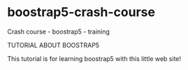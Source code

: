 # boostrap5-crash-course
Crash course - boostrap5 - training

TUTORIAL ABOUT BOOSTRAP5  

This tutorial is for learning boostrap5 with this little web site!
